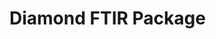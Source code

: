 # Diamond FTIR Package
<!-- 
[![PyPI - Version](https://img.shields.io/pypi/v/diamond-ftir-package.svg)](https://pypi.org/project/diamond-ftir-package)
[![PyPI - Python Version](https://img.shields.io/pypi/pyversions/diamond-ftir-package.svg)](https://pypi.org/project/diamond-ftir-package)

-----

**Table of Contents**

- [Installation](#installation)
- [License](#license)

## Installation

```console
pip install diamond-ftir-package
```

## License

`diamond-ftir-package` is distributed under the terms of the [MIT](https://spdx.org/licenses/MIT.html) license. -->
